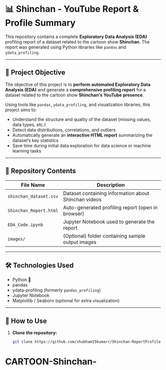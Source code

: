 # 📊 Shinchan - YouTube Report & Profile Summary

This repository contains a complete **Exploratory Data Analysis (EDA)** profiling report of a dataset related to the cartoon show **Shinchan**. The report was generated using Python libraries like `pandas` and `ydata_profiling`.

---

## 🎯 Project Objective

The objective of this project is to **perform automated Exploratory Data Analysis (EDA)** and generate a **comprehensive profiling report** for a dataset related to the cartoon show **Shinchan's YouTube presence**.

Using tools like `pandas`, `ydata_profiling`, and visualization libraries, this project aims to:

- Understand the structure and quality of the dataset (missing values, data types, etc.)  
- Detect data distributions, correlations, and outliers  
- Automatically generate an **interactive HTML report** summarizing the dataset’s key statistics  
- Save time during initial data exploration for data science or machine learning tasks

---

## 📁 Repository Contents

| File Name               | Description                                           |
|------------------------|-------------------------------------------------------|
| `shinchan_dataset.csv` | Dataset containing information about Shinchan videos |
| `Shinchan_Report.html` | Auto-generated profiling report (open in browser)    |
| `EDA_Code.ipynb`       | Jupyter Notebook used to generate the report         |
| `images/`              | (Optional) folder containing sample output images    |

---

## 🛠️ Technologies Used

- Python 🐍  
- pandas  
- ydata-profiling (formerly `pandas_profiling`)  
- Jupyter Notebook  
- Matplotlib / Seaborn (optional for extra visualization)

---

## 🧪 How to Use

1. **Clone the repository:**
   ```bash
   git clone https://github.com/shubham15kumarr/Shinchan-ReportProfile.git
# CARTOON-Shinchan-
